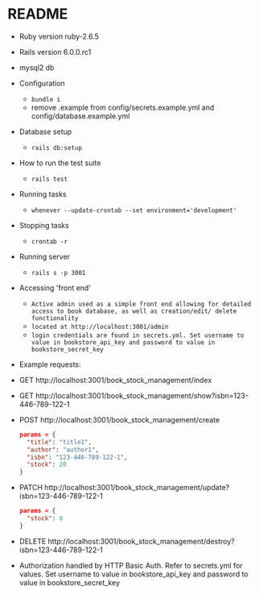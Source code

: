# README

* Ruby version ruby-2.6.5
* Rails version 6.0.0.rc1
* mysql2 db

* Configuration
  - `bundle i`
  - remove .example from config/secrets.example.yml and config/database.example.yml

* Database setup
  - `rails db:setup`

* How to run the test suite
  - `rails test`

* Running tasks
  - `whenever --update-crontab --set environment='development'`

* Stopping tasks
  - `crontab -r`

* Running server
  - `rails s -p 3001`

* Accessing 'front end'
  - `Active admin used as a simple front end allowing for detailed access to book database, as well as creation/edit/ delete functionality`
  - `located at http://localhost:3001/admin`
  - `login credentials are found in secrets.yml. Set username to value in bookstore_api_key and password to value in bookstore_secret_key`

* Example requests:
* GET http://localhost:3001/book_stock_management/index
* GET http://localhost:3001/book_stock_management/show?isbn=123-446-789-122-1
* POST http://localhost:3001/book_stock_management/create
  ``` JSON
  params = {
    "title": "title1",
    "author": "author1",
    "isbn": "123-446-789-122-1",
    "stock": 20
  }
  ```
* PATCH http://localhost:3001/book_stock_management/update?isbn=123-446-789-122-1
  ``` JSON
  params = {
    "stock": 0
  }
  ```
* DELETE http://localhost:3001/book_stock_management/destroy?isbn=123-446-789-122-1

* Authorization handled by HTTP Basic Auth. Refer to secrets.yml for values. Set username to value in bookstore_api_key and password to value in bookstore_secret_key
